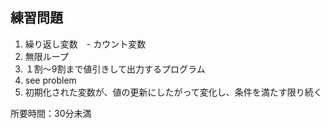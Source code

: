 ## 練習問題
1. 繰り返し変数　- カウント変数
2. 無限ループ
3. １割〜9割まで値引きして出力するプログラム
4. see problem
5. 初期化された変数が、値の更新にしたがって変化し、条件を満たす限り続く

所要時間：30分未満